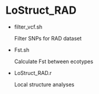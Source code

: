 # LoStruct_RAD

* filter_vcf.sh
   
   Filter SNPs for RAD dataset
* Fst.sh
   
   Calculate Fst between ecotypes
* LoStruct_RAD.r
   
   Local structure analyses
